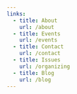 ```yaml
---
links:
  - title: About
    url: /about
  - title: Events
    url: /events
  - title: Contact
    url: /contact
  - title: Issues
    url: /organizing
  - title: Blog
    url: /blog
---
```

